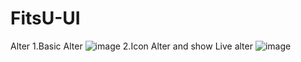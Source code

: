 # FitsU-UI
Alter
1.Basic Alter
![image](https://user-images.githubusercontent.com/40401373/152699237-a2aa4d8c-48f5-4e72-ade3-c8c794d3aa70.png)
2.Icon Alter and show Live alter
![image](https://user-images.githubusercontent.com/40401373/152699293-9a5483a0-5a90-4ac4-8da3-52d7ea8f4cbb.png)

